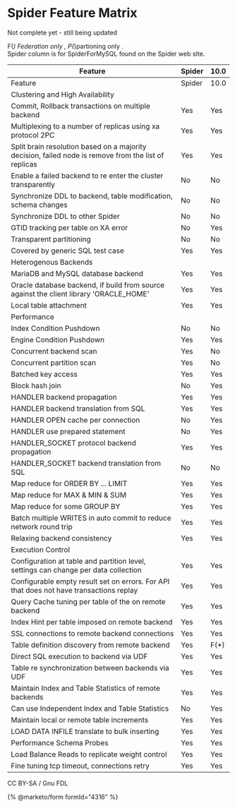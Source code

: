 # Spider Feature Matrix

Not complete yet - still being updated

F(_) Federation only , P(_)partioning only .\
Spider column is for SpiderForMySQL found on the Spider web sIte.

| Feature                                                                                              | Spider | 10.0  |
| ---------------------------------------------------------------------------------------------------- | ------ | ----- |
| Feature                                                                                              | Spider | 10.0  |
| Clustering and High Availability                                                                     |        |       |
| Commit, Rollback transactions on multiple backend                                                    | Yes    | Yes   |
| Multiplexing to a number of replicas using xa protocol 2PC                                           | Yes    | Yes   |
| Split brain resolution based on a majority decision, failed node is remove from the list of replicas | Yes    | Yes   |
| Enable a failed backend to re enter the cluster transparently                                        | No     | No    |
| Synchronize DDL to backend, table modification, schema changes                                       | No     | No    |
| Synchronize DDL to other Spider                                                                      | No     | No    |
| GTID tracking per table on XA error                                                                  | No     | Yes   |
| Transparent partitioning                                                                             | No     | No    |
| Covered by generic SQL test case                                                                     | Yes    | Yes   |
| Heterogenous Backends                                                                                |        |       |
| MariaDB and MySQL database backend                                                                   | Yes    | Yes   |
| Oracle database backend, if build from source against the client library 'ORACLE\_HOME'              | Yes    | Yes   |
| Local table attachment                                                                               | Yes    | Yes   |
| Performance                                                                                          |        |       |
| Index Condition Pushdown                                                                             | No     | No    |
| Engine Condition Pushdown                                                                            | Yes    | Yes   |
| Concurrent backend scan                                                                              | Yes    | No    |
| Concurrent partition scan                                                                            | Yes    | No    |
| Batched key access                                                                                   | Yes    | Yes   |
| Block hash join                                                                                      | No     | Yes   |
| HANDLER backend propagation                                                                          | Yes    | Yes   |
| HANDLER backend translation from SQL                                                                 | Yes    | Yes   |
| HANDLER OPEN cache per connection                                                                    | No     | Yes   |
| HANDLER use prepared statement                                                                       | No     | Yes   |
| HANDLER\_SOCKET protocol backend propagation                                                         | Yes    | Yes   |
| HANDLER\_SOCKET backend translation from SQL                                                         | No     | No    |
| Map reduce for ORDER BY ... LIMIT                                                                    | Yes    | Yes   |
| Map reduce for MAX & MIN & SUM                                                                       | Yes    | Yes   |
| Map reduce for some GROUP BY                                                                         | Yes    | Yes   |
| Batch multiple WRITES in auto commit to reduce network round trip                                    | Yes    | Yes   |
| Relaxing backend consistency                                                                         | Yes    | Yes   |
| Execution Control                                                                                    |        |       |
| Configuration at table and partition level, settings can change per data collection                  | Yes    | Yes   |
| Configurable empty result set on errors. For API that does not have transactions replay              | Yes    | Yes   |
| Query Cache tuning per table of the on remote backend                                                | Yes    | Yes   |
| Index Hint per table imposed on remote backend                                                       | Yes    | Yes   |
| SSL connections to remote backend connections                                                        | Yes    | Yes   |
| Table definition discovery from remote backend                                                       | Yes    | F(\*) |
| Direct SQL execution to backend via UDF                                                              | Yes    | Yes   |
| Table re synchronization between backends via UDF                                                    | Yes    | Yes   |
| Maintain Index and Table Statistics of remote backends                                               | Yes    | Yes   |
| Can use Independent Index and Table Statistics                                                       | No     | Yes   |
| Maintain local or remote table increments                                                            | Yes    | Yes   |
| LOAD DATA INFILE translate to bulk inserting                                                         | Yes    | Yes   |
| Performance Schema Probes                                                                            | Yes    | Yes   |
| Load Balance Reads to replicate weight control                                                       | Yes    | Yes   |
| Fine tuning tcp timeout, connections retry                                                           | Yes    | Yes   |

CC BY-SA / Gnu FDL

{% @marketo/form formId="4316" %}
